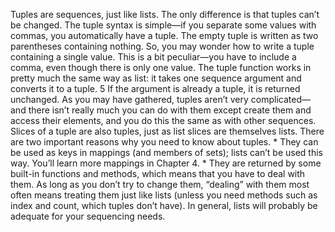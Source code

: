 Tuples are sequences, just like lists. The only difference is that tuples can’t be changed.
The tuple syntax is simple—if you separate some values with commas, you automatically have a tuple.
The empty tuple is written as two parentheses containing nothing. So, you may wonder how to write
a tuple containing a single value. This is a bit peculiar—you have to include a comma,
even though there is only one value.
The tuple function works in pretty much the same way as list: it takes one sequence argument and
converts it to a tuple. 5 If the argument is already a tuple, it is returned unchanged.
As you may have gathered, tuples aren’t very complicated—and there isn’t really much you can do with
them except create them and access their elements, and you do this the same as with other sequences.
Slices of a tuple are also tuples, just as list slices are themselves lists.
There are two important reasons why you need to know about tuples.
	* They can be used as keys in mappings (and members of sets); lists can’t be used this
	way. You’ll learn more mappings in Chapter 4.
	* They are returned by some built-in functions and methods, which means that you
	have to deal with them. As long as you don’t try to change them, “dealing” with them
	most often means treating them just like lists (unless you need methods such as
	index and count, which tuples don’t have).
In general, lists will probably be adequate for your sequencing needs.
